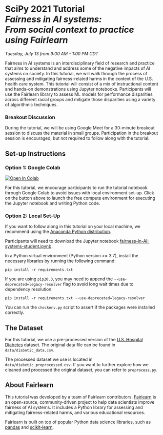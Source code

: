 # SciPy 2021 Tutorial<br>_Fairness in AI systems:<br>From social context to practice using Fairlearn_

_Tuesday, July 13 from 9:00 AM - 1:00 PM CDT_

Fairness in AI systems is an interdisciplinary field of research and practice that aims to understand and address some of the negative impacts of AI systems on society. In this tutorial, we will walk through the process of assessing and mitigating fairness-related harms in the context of the U.S. health care system. This tutorial will consist of a mix of instructional content and hands-on demonstrations using Jupyter notebooks. Participants will use the Fairlearn library to assess ML models for performance disparities across different racial groups and mitigate those disparities using a variety of algorithmic techniques.

### Breakout Discussion

During the tutorial, we will be using Google Meet for a 30-minute breakout session to discuss the material in small groups. Participation in the breakout session is encouraged, but not required to follow along with the tutorial.

## Set-up Instructions

### Option 1: Google Colab

[![Open In Colab](https://colab.research.google.com/assets/colab-badge.svg)](https://colab.research.google.com/github/fairlearn/talks/blob/main/2021_scipy_tutorial/fairness-in-AI-systems-student.ipynb)

For this tutorial, we encourage participants to run the tutorial notebook through Google Colab to avoid issues with local environment set-up. Click on the button above to launch the free compute environment for executing the Jupyter notebook and writing Python code. 


### Option 2: Local Set-Up

If you want to follow along in this tutorial on your local machine, we recommend using the [Anaconda Python distribution](https://www.anaconda.com/products/individual).

Participants will need to download the Jupyter notebook [fairness-in-AI-systems-student.ipynb](https://raw.githubusercontent.com/fairlearn/talks/main/2021_scipy_tutorial/fairness-in-AI-systems-student.ipynb).

In a Python virtual environment (Python version >= 3.7), install the necessary libraries by running the following command:

```
pip install -r requirements.txt
```

If you are using `pip20.3`, you may need to append the `--use-deprecated=legacy-resolver` flag to avoid long wait times due to dependency resolution:

```
pip install -r requirements.txt --use-deprecated=legacy-resolver
```

You can run the `checkenv.py` script to assert if the packages were installed correctly.

## The Dataset

For this tutorial, we use a pre-processed version of the [U.S. Hospital Diabetes](https://archive.ics.uci.edu/ml/datasets/Diabetes+130-US+hospitals+for+years+1999-2008#) dataset. The original data file can be found in `data/diabetic_data.csv`. 

The processed dataset we use is located in `data/diabetic_preprocessed.csv`. If you want to further explore how we cleaned and processed the original dataset, you can refer to `preprocess.py`.

## About Fairlearn

This tutorial was developed by a team of Fairlearn contributors.
[Fairlearn](www.fairlearn.org) is an open-source, community-driven project to help data scientists improve fairness of AI systems. It includes a Python library for assessing and mitigating fairness-related harms, and various educational resources.

Fairlearn is built on top of popular Python data science libraries, such as [pandas](https://pandas.pydata.org/) and [scikit-learn](https://scikit-learn.org/stable/index.html).

